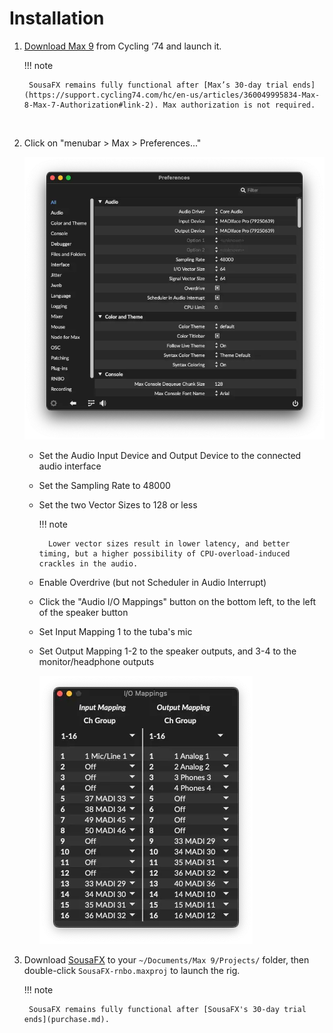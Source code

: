 # Installation

1. [Download Max 9](https://cycling74.com/downloads) from Cycling ‘74 and launch it.

	!!! note

		SousaFX remains fully functional after [Max’s 30-day trial ends](https://support.cycling74.com/hc/en-us/articles/360049995834-Max-8-Max-7-Authorization#link-2). Max authorization is not required.
	<br>

2. Click on "menubar > Max > Preferences..."

	![main](img/max_prefs.webp)

	- Set the Audio Input Device and Output Device to the connected audio interface
	- Set the Sampling Rate to 48000
	- Set the two Vector Sizes to 128 or less

		!!! note

			Lower vector sizes result in lower latency, and better timing, but a higher possibility of CPU-overload-induced crackles in the audio.

	- Enable Overdrive (but not Scheduler in Audio Interrupt)
	- Click the "Audio I/O Mappings" button on the bottom left, to the left of the speaker button
	- Set Input Mapping 1 to the tuba's mic
	- Set Output Mapping 1-2 to the speaker outputs, and 3-4 to the monitor/headphone outputs

		![main](img/max_iomap.webp)


3. Download [SousaFX](https://github.com/Sousastep/SousaFX-rnbo/releases) to your `~/Documents/​Max 9/​Projects/` folder, then double-click `SousaFX-rnbo.maxproj` to launch the rig.

	!!! note

		SousaFX remains fully functional after [SousaFX's 30-day trial ends](purchase.md).

